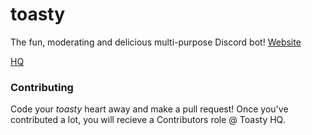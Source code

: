 # toasty
The fun, moderating and delicious multi-purpose Discord bot!
[Website](http://toastythebot.tk)

[HQ](https://discord.me/toasty)

### Contributing
Code your *toasty* heart away and make a pull request! Once you've contributed a lot, you will recieve a Contributors role @ Toasty HQ.
